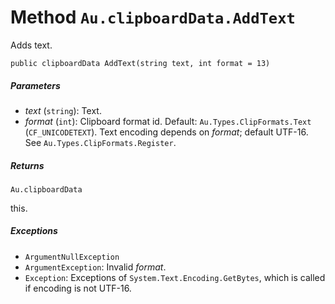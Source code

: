 # Method `Au.clipboardData.AddText`

Adds text.

```
public clipboardData AddText(string text, int format = 13)
```

##### Parameters

- *text*  (`string`):
    Text.
- *format*  (`int`):
    Clipboard format id. Default: `Au.Types.ClipFormats.Text` (`CF_UNICODETEXT`). Text encoding depends on *format*; default UTF-16. See `Au.Types.ClipFormats.Register`.

##### Returns

`Au.clipboardData`

this.

##### Exceptions

- `ArgumentNullException`
- `ArgumentException`:
    Invalid *format*.
- `Exception`:
    Exceptions of `System.Text.Encoding.GetBytes`, which is called if encoding is not UTF-16.